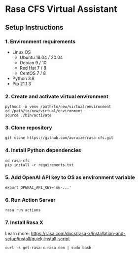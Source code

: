 # Rasa CFS Virtual Assistant

## Setup Instructions

### 1. Environment requirements

- Linux OS
    - Ubuntu 18.04 / 20.04
    - Debian 9 / 10
    - Red Hat 7 / 8
    - CentOS 7 / 8
- Python 3.8
- Pip 21.1.3

### 2. Create and activate virtual environment

    python3 -m venv /path/to/new/virtual/environment
    cd /path/to/new/virtual/environment
    source ./bin/activate

### 3. Clone repository
    
    git clone https://github.com/aoruize/rasa-cfs.git

### 4. Install Python dependencies

    cd rasa-cfs
    pip install -r requirements.txt

### 5. Add OpenAI API key to OS as environment variable 

    export OPENAI_API_KEY='sk-...'

### 6. Run Action Server 

    rasa run actions

### 7. Install Rasa X 
Learn more: https://rasa.com/docs/rasa-x/installation-and-setup/install/quick-install-script

    curl -s get-rasa-x.rasa.com | sudo bash
    